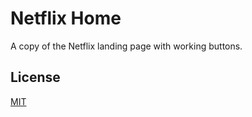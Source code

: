 # Netflix Home

A copy of the Netflix landing page with working buttons.

## License

[MIT](https://choosealicense.com/licenses/mit/)
